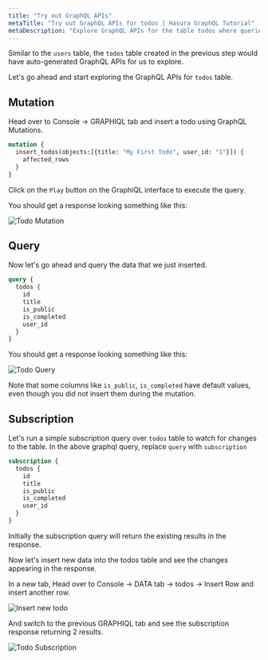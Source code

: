 ```yaml
---
title: "Try out GraphQL APIs"
metaTitle: "Try out GraphQL APIs for todos | Hasura GraphQL Tutorial"
metaDescription: "Explore GraphQL APIs for the table todos where queries, mutation and subscriptions are automatically generated by Hasura GraphQL Engine"
---
```




Similar to the `users` table, the `todos` table created in the previous step would have auto-generated GraphQL APIs for us to explore.

Let's go ahead and start exploring the GraphQL APIs for `todos` table.

## Mutation

Head over to Console -> GRAPHIQL tab and insert a todo using GraphQL Mutations.

```graphql
mutation {
  insert_todos(objects:[{title: "My First Todo", user_id: "1"}]) {
    affected_rows
  }
}
```

Click on the `Play` button on the GraphiQL interface to execute the query.

You should get a response looking something like this:

![Todo Mutation](https://graphql-engine-cdn.hasura.io/learn-hasura/assets/graphql-hasura/graphql-mutation-todo.png)

## Query

Now let's go ahead and query the data that we just inserted.

```graphql
query {
  todos {
    id
    title
    is_public
    is_completed
    user_id
  }
}
```

You should get a response looking something like this:

![Todo Query](https://graphql-engine-cdn.hasura.io/learn-hasura/assets/graphql-hasura/graphql-query-todo.png)

Note that some columns like `is_public`, `is_completed` have default values, even though you did not insert them during the mutation.

## Subscription

Let's run a simple subscription query over `todos` table to watch for changes to the table. In the above graphql query, replace `query` with `subscription`

```graphql
subscription {
  todos {
    id
    title
    is_public
    is_completed
    user_id
  }
}
```

Initially the subscription query will return the existing results in the response.

Now let's insert new data into the todos table and see the changes appearing in the response.

In a new tab, Head over to Console -> DATA tab -> todos -> Insert Row and insert another row.

![Insert new todo](https://graphql-engine-cdn.hasura.io/learn-hasura/assets/graphql-hasura/todo-insert-new-row.png)

And switch to the previous GRAPHIQL tab and see the subscription response returning 2 results.

![Todo Subscription](https://graphql-engine-cdn.hasura.io/learn-hasura/assets/graphql-hasura/graphql-subscription-todo.png)



